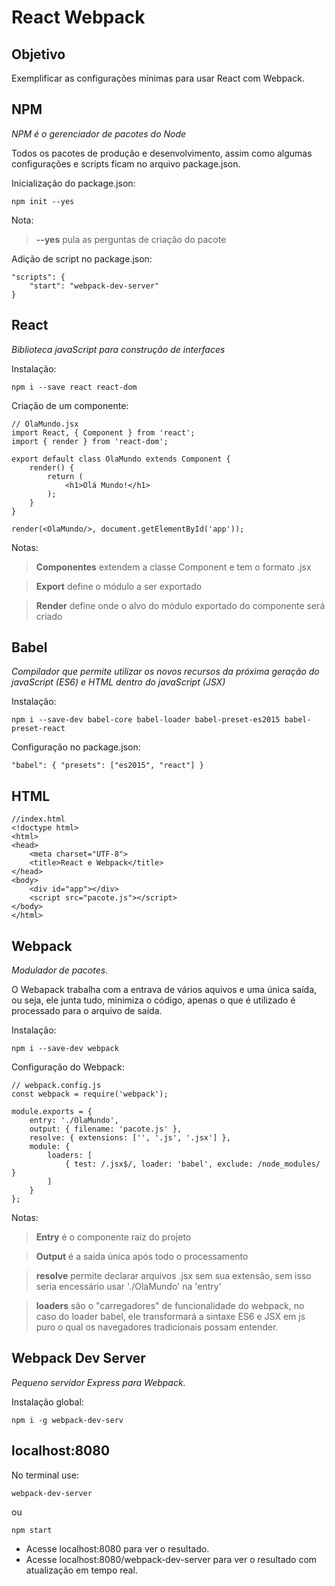 # React Webpack

## Objetivo

Exemplificar as configurações mínimas para usar React com Webpack.

## NPM

*NPM é o gerenciador de pacotes do Node*

Todos os pacotes de produção e desenvolvimento, assim como algumas configurações e scripts ficam no arquivo package.json.

Inicialização do package.json:

`npm init --yes`

Nota:

> **--yes** pula as perguntas de criação do pacote

Adição de script no package.json:

```
"scripts": {
    "start": "webpack-dev-server"
}
```

## React

*Biblioteca javaScript para construção de interfaces*

Instalação:

`npm i --save react react-dom`

Criação de um componente:

```
// OlaMundo.jsx
import React, { Component } from 'react';
import { render } from 'react-dom';

export default class OlaMundo extends Component {
    render() {
        return (
            <h1>Olá Mundo!</h1>
        );
    }
}

render(<OlaMundo/>, document.getElementById('app'));
```

Notas:

> **Componentes** extendem a classe Component e tem o formato .jsx

> **Export** define o módulo a ser exportado

> **Render** define onde o alvo do módulo exportado do componente será criado


## Babel

*Compilador que permite utilizar os novos recursos da próxima geração do javaScript (ES6) e HTML dentro do javaScript (JSX)*

Instalação:

`npm i --save-dev babel-core babel-loader babel-preset-es2015 babel-preset-react`

Configuração no package.json:

```
"babel": { "presets": ["es2015", "react"] }
```

## HTML

```
//index.html
<!doctype html>
<html>
<head>
    <meta charset="UTF-8">
    <title>React e Webpack</title>
</head>
<body>
    <div id="app"></div>
    <script src="pacote.js"></script>
</body>
</html>
```

## Webpack

*Modulador de pacotes.*

O Webapack trabalha com a entrava de vários aquivos e uma única saída, ou seja, ele junta tudo, minimiza o código, apenas o que é utilizado é processado para o arquivo de saída.

Instalação:

`npm i --save-dev webpack`

Configuração do Webpack:

```
// webpack.config.js
const webpack = require('webpack');

module.exports = {
    entry: './OlaMundo',
    output: { filename: 'pacote.js' },
    resolve: { extensions: ['', '.js', '.jsx'] },
    module: {
        loaders: [
            { test: /.jsx$/, loader: 'babel', exclude: /node_modules/ }
        ]
    }
};
```

Notas:

> **Entry** é o componente raíz do projeto

> **Output** é a saída única após todo o processamento

> **resolve** permite declarar arquivos .jsx sem sua extensão, sem isso seria encessário usar './OlaMundo' na 'entry'

> **loaders** são o "carregadores" de funcionalidade do webpack, no caso do loader babel, ele transformará a sintaxe ES6 e JSX em js puro o qual os navegadores tradicionais possam entender.

## Webpack Dev Server

*Pequeno servidor Express para Webpack.*

Instalação global:

`npm i -g webpack-dev-serv`

## localhost:8080

No terminal use:

`webpack-dev-server`

ou

`npm start`

* Acesse localhost:8080 para ver o resultado.
* Acesse localhost:8080/webpack-dev-server para ver o resultado com atualização em tempo real.
